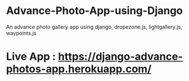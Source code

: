 # Advance-Photo-App-using-Django
An advance photo gallery app using django, dropezone.js, lightgallery.js, waypoints.js

# Live App : https://django-advance-photos-app.herokuapp.com/

